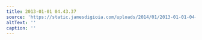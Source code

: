 ```yaml
---
title: 2013-01-01 04.43.37
source: 'https://static.jamesdigioia.com/uploads/2014/01/2013-01-01-04-43-37-scaled.jpg'
altText: ''
caption: ''
---
```


